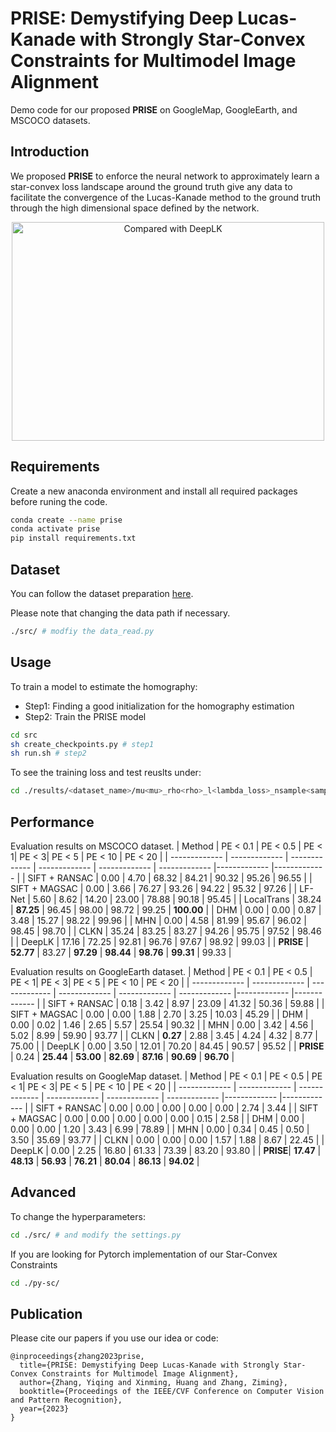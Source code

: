 # PRISE: Demystifying Deep Lucas-Kanade with Strongly Star-Convex Constraints for Multimodel Image Alignment
Demo code for our proposed **PRISE** on GoogleMap, GoogleEarth, and MSCOCO datasets.

## Introduction
We proposed **PRISE** to enforce the neural network to approximately learn a star-convex loss landscape around the ground truth give any data to facilitate the convergence of the Lucas-Kanade method to the ground truth through the high dimensional space defined by the network.

<div align=center><img src="https://github.com/swiftzhang125/PRISE/blob/main/image/fig1.png" width="500" height="350" alt="Compared with DeepLK"/></div>



## Requirements
Create a new anaconda environment and install all required packages before runing the code.
```bash
conda create --name prise
conda activate prise
pip install requirements.txt
```


## Dataset
You can follow the dataset preparation [here](https://github.com/placeforyiming/CVPR21-Deep-Lucas-Kanade-Homography). 

Please note that changing the data path if necessary.
```bash
./src/ # modfiy the data_read.py
```


## Usage
To train a model to estimate the homography:
* Step1: Finding a good initialization for the homography estimation
* Step2: Train the PRISE model
```bash
cd src
sh create_checkpoints.py # step1
sh run.sh # step2
```

To see the training loss and test reuslts under:
```bash
cd ./results/<dataset_name>/mu<mu>_rho<rho>_l<lambda_loss>_nsample<sample_noise>/trainig/
```

## Performance
Evaluation results on MSCOCO dataset.
| Method  | PE < 0.1 | PE < 0.5 | PE < 1| PE < 3| PE < 5 | PE < 10 | PE < 20 |
| ------------- | ------------- | ------------- | ------------- | ------------- | ------------- |------------- |------------- |
| SIFT + RANSAC  |  0.00 |  4.70 | 68.32 | 84.21 | 90.32 | 95.26 |  96.55 |
| SIFT + MAGSAC  |  0.00 |  3.66 | 76.27 | 93.26 | 94.22 | 95.32 |  97.26 |
| LF-Net         |  5.60 |  8.62 | 14.20 | 23.00 | 78.88 | 90.18 |  95.45 |
| LocalTrans     | 38.24 | **87.25** | 96.45 | 98.00 | 98.72 | 99.25 | **100.00** |
| DHM            |  0.00 |  0.00 |  0.87 |  3.48 | 15.27 | 98.22 |  99.96 |
| MHN            |  0.00 |  4.58 | 81.99 | 95.67 | 96.02 | 98.45 |  98.70 |
| CLKN           | 35.24 | 83.25 | 83.27 | 94.26 | 95.75 | 97.52 |  98.46 |
| DeepLK         | 17.16 | 72.25 | 92.81 | 96.76 | 97.67 | 98.92 |  99.03 |
| **PRISE**          | **52.77** | 83.27 | **97.29** | **98.44** | **98.76** | **99.31** |  99.33 |

Evaluation results on GoogleEarth dataset.
| Method  | PE < 0.1 | PE < 0.5 | PE < 1| PE < 3| PE < 5 | PE < 10 | PE < 20 |
| ------------- | ------------- | ------------- | ------------- | ------------- | ------------- |------------- |------------- |
| SIFT + RANSAC  |  0.18 |  3.42 |  8.97 | 23.09 | 41.32 | 50.36 | 59.88 |
| SIFT + MAGSAC  |  0.00 |  0.00 |  1.88 |  2.70 |  3.25 | 10.03 | 45.29 |
| DHM            |  0.00 |  0.02 |  1.46 |  2.65 |  5.57 | 25.54 | 90.32 |
| MHN            |  0.00 |  3.42 |  4.56 |  5.02 |  8.99 | 59.90 | 93.77 |
| CLKN           |  **0.27** |  2.88 |  3.45 |  4.24 |  4.32 |  8.77 | 75.00 |
| DeepLK         |  0.00 |  3.50 | 12.01 | 70.20 | 84.45 | 90.57 | 95.52 |
| **PRISE**          |  0.24 | **25.44** | **53.00** | **82.69** | **87.16** | **90.69** | **96.70** |

Evaluation results on GoogleMap dataset.
| Method  | PE < 0.1 | PE < 0.5 | PE < 1| PE < 3| PE < 5 | PE < 10 | PE < 20 |
| ------------- | ------------- | ------------- | ------------- | ------------- | ------------- |------------- |------------- |
| SIFT + RANSAC  |  0.00 |  0.00 |  0.00 |  0.00 |  0.00 |  2.74 |  3.44 |
| SIFT + MAGSAC  |  0.00 |  0.00 |  0.00 |  0.00 |  0.00 |  0.15 |  2.58 |
| DHM            |  0.00 |  0.00 |  0.00 |  1.20 |  3.43 |  6.99 | 78.89 |
| MHN            |  0.00 |  0.34 |  0.45 |  0.50 |  3.50 | 35.69 | 93.77 |
| CLKN           |  0.00 |  0.00 |  0.00 |  1.57 |  1.88 |  8.67 | 22.45 |
| DeepLK         |  0.00 |  2.25 | 16.80 | 61.33 | 73.39 | 83.20 | 93.80 |
| **PRISE**| **17.47** | **48.13** | **56.93** | **76.21** | **80.04** | **86.13** | **94.02** |

## Advanced
To change the hyperparameters:
```bash
cd ./src/ # and modify the settings.py
```
If you are looking for Pytorch implementation of our Star-Convex Constraints
```bash
cd ./py-sc/
```

## Publication
Please cite our papers if you use our idea or code:
```
@inproceedings{zhang2023prise,
  title={PRISE: Demystifying Deep Lucas-Kanade with Strongly Star-Convex Constraints for Multimodel Image Alignment},
  author={Zhang, Yiqing and Xinming, Huang and Zhang, Ziming},
  booktitle={Proceedings of the IEEE/CVF Conference on Computer Vision and Pattern Recognition},
  year={2023}
}
```


